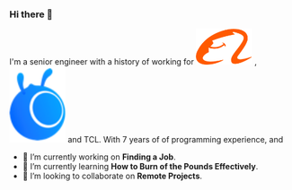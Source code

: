 ### Hi there 👋

I'm a senior engineer with a history of working for <img src="Alibaba.png" alt= “Alibaba” width="100" height="value">
 , <img src="AntGroup.png" alt= “AntGroup” width="100" height="value"> and TCL. With 7 years of of programming experience, and

- 🔭 I’m currently working on **Finding a Job**.
- 🌱 I’m currently learning **How to Burn of the Pounds Effectively**.
- 👯 I’m looking to collaborate on **Remote Projects**.